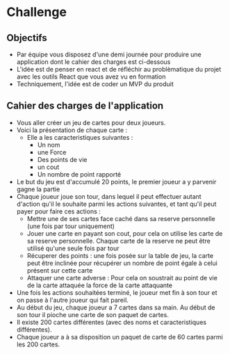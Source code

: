 # Challenge

## Objectifs 

- Par équipe vous disposez d'une demi journée pour produire une application dont le cahier des charges est ci-dessous
- L'idée est de penser en react et de réfléchir au problèmatique du projet avec les outils React que vous avez vu en formation
- Techniquement, l'idée est de coder un MVP du produit

## Cahier des charges de l'application

* Vous aller créer un jeu de cartes pour deux joueurs. 
* Voici la présentation de chaque carte :
  * Elle a les caracteristiques suivantes :
      * Un nom
      * une Force
      * Des points de vie
      * un cout
      * Un nombre de point rapporté
* Le but du jeu est d'accumulé 20 points, le premier joueur a y parvenir gagne la partie
* Chaque joueur joue son tour, dans lequel il peut effectuer autant d'action qu'il le souhaite parmi les actions suivantes, et tant qu'il peut payer pour faire ces actions :
  * Mettre une de ses cartes face caché dans sa reserve personnelle (une fois par tour uniquement)
  * Jouer une carte en payant son cout, pour cela on utilise les carte de sa reserve personnelle. Chaque carte de la reserve ne peut être utilisé qu'une seule fois par tour
  * Récuperer des points : une fois posée sur la table de jeu, la carte peut être inclinée pour récupérer un nombre de point égale à celui présent sur cette carte
  * Attaquer une carte adverse : Pour cela on soustrait au point de vie de la carte attaquée la force de la carte attaquante
* Une fois les actions souhaitées terminé, le joueur met fin à son tour et on passe à l'autre joueur qui fait pareil.
* Au début du jeu, chaque joueur a 7 cartes dans sa main. Au début de son tour il pioche une carte de son paquet de cartes.
* Il existe 200 cartes différentes (avec des noms et caracteristiques différentes).
* Chaque joueur a à sa disposition un paquet de carte de 60 cartes parmi les 200 cartes.

 

